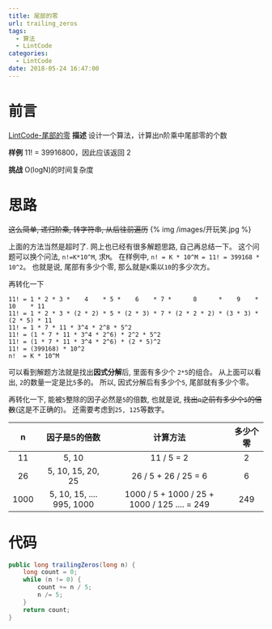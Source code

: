 ```yaml
---
title: 尾部的零
url: trailing_zeros
tags: 
  - 算法
  - LintCode
categories:
  - LintCode
date: 2018-05-24 16:47:00
---
```


# 前言
[LintCode-尾部的零](https://www.lintcode.com/problem/trailing-zeros)
**描述**
设计一个算法，计算出n阶乘中尾部零的个数

**样例**
11! = 39916800，因此应该返回 2

**挑战**
O(logN)的时间复杂度

<!-- more -->

# 思路
~~这么简单, 递归阶乘, 转字符串, 从后往前遍历~~
{% img /images/开玩笑.jpg %}

上面的方法当然是超时了.
网上也已经有很多解题思路, 自己再总结一下。
这个问题可以换个问法, `n!=K*10^M`, 求`M`。
在样例中, `n! = K * 10^M = 11! = 399168 * 10^2`。
也就是说, 尾部有多少个零, 那么就是`K`乘以`10`的多少次方。

再转化一下
```text
11! = 1 * 2 * 3 *    4    * 5 *    6    * 7 *      8      *    9    *   10    * 11
11! = 1 * 2 * 3 * (2 * 2) * 5 * (2 * 3) * 7 * (2 * 2 * 2) * (3 * 3) * (2 * 5) * 11
11! = 1 * 7 * 11 * 3^4 * 2^8 * 5^2
11! = (1 * 7 * 11 * 3^4 * 2^6) * 2^2 * 5^2
11! = (1 * 7 * 11 * 3^4 * 2^6) * (2 * 5)^2
11! = (399168) * 10^2
n!  = K * 10^M
```
可以看到解题方法就是找出**因式分解**后, 里面有多少个 `2*5`的组合。
从上面可以看出, `2`的数量一定是比`5`多的。
所以, 因式分解后有多少个`5`, 尾部就有多少个零。

再转化一下, 能被`5`整除的因子必然是`5`的倍数, 也就是说, ~~找出`n`之前有多少个`5`的倍数~~(这是不正确的)。
还需要考虑到`25, 125`等数字。

| n  | 因子是5的倍数 | 计算方法 | 多少个零 |
|:---:|:---:|:---:|:---:|
| 11 | 5, 10 | 11 / 5 = 2 | 2 |
| 26 | 5, 10, 15, 20, 25 |  26 / 5 + 26 / 25 = 6 | 6 |
| 1000 | 5, 10, 15, .... 995, 1000 | 1000 / 5 + 1000 / 25 + 1000 / 125 .... = 249 | 249 |

# 代码
```java
public long trailingZeros(long n) {
    long count = 0;
    while (n != 0) { 
        count += n / 5;
        n /= 5;
    }
    return count;
}
```